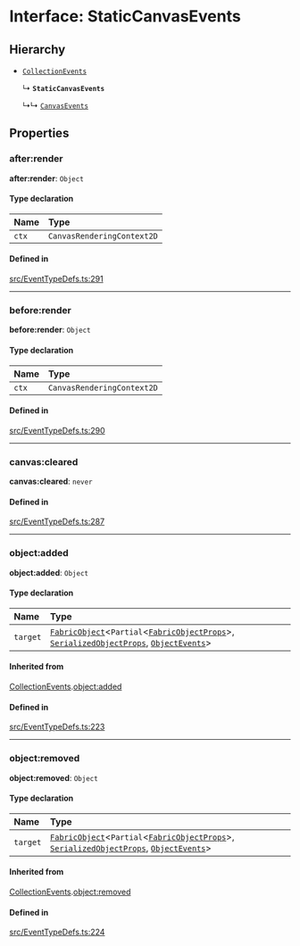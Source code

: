 # Interface: StaticCanvasEvents

## Hierarchy

- [`CollectionEvents`](/apidocs/interfaces/CollectionEvents.md)

  ↳ **`StaticCanvasEvents`**

  ↳↳ [`CanvasEvents`](/apidocs/interfaces/CanvasEvents.md)

## Properties

### after:render

 **after:render**: `Object`

#### Type declaration

| Name | Type |
| :------ | :------ |
| `ctx` | `CanvasRenderingContext2D` |

#### Defined in

[src/EventTypeDefs.ts:291](https://github.com/fabricjs/fabric.js/blob/078809453/src/EventTypeDefs.ts#L291)

___

### before:render

 **before:render**: `Object`

#### Type declaration

| Name | Type |
| :------ | :------ |
| `ctx` | `CanvasRenderingContext2D` |

#### Defined in

[src/EventTypeDefs.ts:290](https://github.com/fabricjs/fabric.js/blob/078809453/src/EventTypeDefs.ts#L290)

___

### canvas:cleared

 **canvas:cleared**: `never`

#### Defined in

[src/EventTypeDefs.ts:287](https://github.com/fabricjs/fabric.js/blob/078809453/src/EventTypeDefs.ts#L287)

___

### object:added

 **object:added**: `Object`

#### Type declaration

| Name | Type |
| :------ | :------ |
| `target` | [`FabricObject`](/apidocs/classes/FabricObject.md)\<`Partial`\<[`FabricObjectProps`](/apidocs/interfaces/FabricObjectProps.md)\>, [`SerializedObjectProps`](/apidocs/interfaces/SerializedObjectProps.md), [`ObjectEvents`](/apidocs/interfaces/ObjectEvents.md)\> |

#### Inherited from

[CollectionEvents](/apidocs/interfaces/CollectionEvents.md).[object:added](/apidocs/interfaces/CollectionEvents.md#object:added)

#### Defined in

[src/EventTypeDefs.ts:223](https://github.com/fabricjs/fabric.js/blob/078809453/src/EventTypeDefs.ts#L223)

___

### object:removed

 **object:removed**: `Object`

#### Type declaration

| Name | Type |
| :------ | :------ |
| `target` | [`FabricObject`](/apidocs/classes/FabricObject.md)\<`Partial`\<[`FabricObjectProps`](/apidocs/interfaces/FabricObjectProps.md)\>, [`SerializedObjectProps`](/apidocs/interfaces/SerializedObjectProps.md), [`ObjectEvents`](/apidocs/interfaces/ObjectEvents.md)\> |

#### Inherited from

[CollectionEvents](/apidocs/interfaces/CollectionEvents.md).[object:removed](/apidocs/interfaces/CollectionEvents.md#object:removed)

#### Defined in

[src/EventTypeDefs.ts:224](https://github.com/fabricjs/fabric.js/blob/078809453/src/EventTypeDefs.ts#L224)
